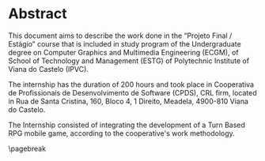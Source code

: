 
# Abstract

This document aims to describe the work done in the “Projeto Final / Estágio” course that is included in study program of the Undergraduate degree on Computer Graphics and Multimedia Engineering (ECGM), of School of Technology and Management (ESTG) of Polytechnic Institute of Viana do Castelo (IPVC).

The internship has the duration of 200 hours and took place in Cooperativa de Profissionais de Desenvolvimento de Software (CPDS), CRL firm, located in Rua de Santa Cristina, 160, Bloco 4, 1 Direito, Meadela, 4900-810 Viana do Castelo.

The Internship consisted of integrating the development of a Turn Based RPG mobile game, according to the cooperative's work methodology.

\pagebreak
